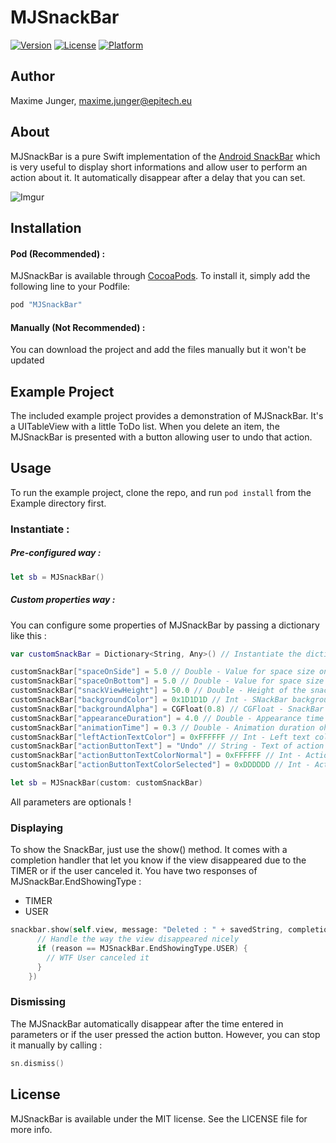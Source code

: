 <!--
@Author: Maxime JUNGER <junger_m>
@Date:   02-04-2016
@Email:  maximejunger@gmail.com
@Last modified by:   junger_m
@Last modified time: 02-04-2016
-->



# MJSnackBar

<!--[![CI Status](http://img.shields.io/travis/Maxime Junger/MJSnackBar.svg?style=flat)](https://travis-ci.org/Maxime Junger/MJSnackBar)-->
[![Version](https://img.shields.io/cocoapods/v/MJSnackBar.svg?style=flat)](http://cocoapods.org/pods/MJSnackBar)
[![License](https://img.shields.io/cocoapods/l/MJSnackBar.svg?style=flat)](http://cocoapods.org/pods/MJSnackBar)
[![Platform](https://img.shields.io/cocoapods/p/MJSnackBar.svg?style=flat)](http://cocoapods.org/pods/MJSnackBar)

## Author

Maxime Junger, maxime.junger@epitech.eu

## About

MJSnackBar is a pure Swift implementation of the [Android SnackBar](https://www.google.com/design/spec/components/snackbars-toasts.html#snackbars-toasts-usage) which is very useful to display short informations and allow user to perform an action about it. It automatically disappear after a delay that you can set.

![Imgur](http://i.imgur.com/kwWNE0Y.gifv)

## Installation

#### Pod (Recommended) :
MJSnackBar is available through [CocoaPods](http://cocoapods.org). To install
it, simply add the following line to your Podfile:

```ruby
pod "MJSnackBar"
```

#### Manually (Not Recommended) :
You can download the project and add the files manually but it won't be updated


## Example Project

The included example project provides a demonstration of MJSnackBar. It's a UITableView with a little ToDo list. When you delete an item, the MJSnackBar is presented with a button allowing user to undo that action.

## Usage

To run the example project, clone the repo, and run `pod install` from the Example directory first.

### Instantiate :

##### Pre-configured way :
```swift
let sb = MJSnackBar()
```

##### Custom properties way :
You can configure some properties of MJSnackBar by passing a dictionary like this :
```swift
var customSnackBar = Dictionary<String, Any>() // Instantiate the dictionary

customSnackBar["spaceOnSide"] = 5.0 // Double - Value for space size on each side
customSnackBar["spaceOnBottom"] = 5.0 // Double - Value for space size on bottom
customSnackBar["snackViewHeight"] = 50.0 // Double - Height of the snack view
customSnackBar["backgroundColor"] = 0x1D1D1D // Int - SNackBar background color
customSnackBar["backgroundAlpha"] = CGFloat(0.8) // CGFloat - SnackBar background alpha
customSnackBar["appearanceDuration"] = 4.0 // Double - Appearance time of the SnackBar
customSnackBar["animationTime"] = 0.3 // Double - Animation duration oh the SnackBar
customSnackBar["leftActionTextColor"] = 0xFFFFFF // Int - Left text color
customSnackBar["actionButtonText"] = "Undo" // String - Text of action button
customSnackBar["actionButtonTextColorNormal"] = 0xFFFFFF // Int - Action button color normal
customSnackBar["actionButtonTextColorSelected"] = 0xDDDDDD // Int - Action button color selected

let sb = MJSnackBar(custom: customSnackBar)
```
All parameters are optionals !

### Displaying

To show the SnackBar, just use the show() method. It comes with a completion handler that let you know if the view disappeared due to the TIMER or if the user canceled it. You have two responses of MJSnackBar.EndShowingType :
- TIMER
- USER

```swift
snackbar.show(self.view, message: "Deleted : " + savedString, completion: {reason in
      // Handle the way the view disappeared nicely
      if (reason == MJSnackBar.EndShowingType.USER) {
        // WTF User canceled it
      }
    })

```

### Dismissing

The MJSnackBar automatically disappear after the time entered in parameters or if the user pressed the action button.
However, you can stop it manually by calling :
```swift
sn.dismiss()
```

## License

MJSnackBar is available under the MIT license. See the LICENSE file for more info.
